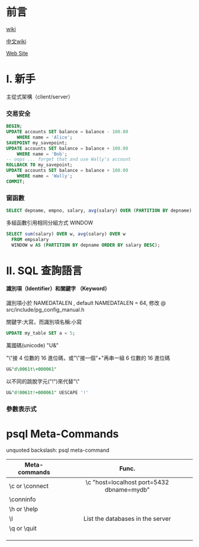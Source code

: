 # 前言

[wiki](https://wiki.postgresql.org/wiki/Main_Page)

[中文wiki](https://wiki.postgresql.org/wiki/Taiwan)

[Web Site](https://www.postgresql.org/)

# I. 新手

主從式架構（client/server）

### 交易安全

```sql
BEGIN;
UPDATE accounts SET balance = balance - 100.00
    WHERE name = 'Alice';
SAVEPOINT my_savepoint;
UPDATE accounts SET balance = balance + 100.00
    WHERE name = 'Bob';
-- oops ... forget that and use Wally's account
ROLLBACK TO my_savepoint;
UPDATE accounts SET balance = balance + 100.00
    WHERE name = 'Wally';
COMMIT;
```

### 窗函數

```sql
SELECT depname, empno, salary, avg(salary) OVER (PARTITION BY depname) FROM empsalary;
```

多組函數引用相同分組方式 WINDOW

```sql
SELECT sum(salary) OVER w, avg(salary) OVER w
  FROM empsalary
  WINDOW w AS (PARTITION BY depname ORDER BY salary DESC);
```

# II. SQL 查詢語言

#### 識別項（Identifier）和關鍵字 （Keyword）

識別項小於 NAMEDATALEN , default NAMEDATALEN = 64, 修改 @ src/include/pg_config_manual.h

關鍵字:大寫，而識別項名稱:小寫

```sql
UPDATE my_table SET a = 5;
```

萬國碼(unicode) "U&"

"\\"接 4 位數的 16 進位碼，或"\\"接一個"+"再串一組 6 位數的 16 進位碼

```sql
U&"d\0061t\+000061"
```

以不同的跳脫字元("!")來代替"\\"

```sql
U&"d!0061t!+000061" UESCAPE '!'
```

### 參數表示式




# psql Meta-Commands

unquoted backslash: psql meta-command

| Meta-commands   | Func.           | 
| ------------- |:-------------:|
| \c or \connect | \c "host=localhost port=5432 dbname=mydb" |
| \conninfo |  |
| \h or \help |  |
| \l | List the databases in the server |
| \q or \quit |  |
|  |  |
|  |  |
|  |  |
